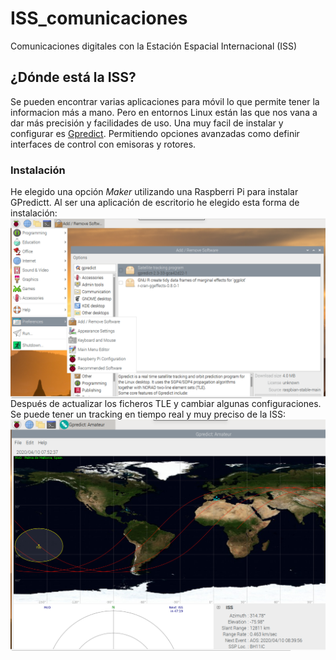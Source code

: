# ISS_comunicaciones
Comunicaciones digitales con la Estación Espacial Internacional (ISS)

## ¿Dónde está la ISS?
Se pueden encontrar varias aplicaciones para móvil lo que permite tener la informacion más a mano. Pero en entornos Linux están las que nos vana a dar más precisión y facilidades de uso. Una muy facil de instalar y configurar es [Gpredict](https://github.com/csete/gpredict). Permitiendo opciones avanzadas como definir interfaces de control con emisoras y rotores.
### Instalación
He elegido una opción _Maker_ utilizando una Raspberri Pi para instalar GPredictt. Al ser una aplicación de escritorio he elegido esta forma de instalación:
<br>
<img src="./images/Screen%20Shot%202020-04-10%20at%2009.19.13.png" width="600"  align="center"  />
<br>
Después de actualizar los ficheros TLE y cambiar algunas configuraciones. Se puede tener un tracking en tiempo real y muy preciso de la ISS:
<br>
<img src="./images/Screen Shot 2020-04-10 at 09.52.30.png" width="600"  align="center"  />
<br>

